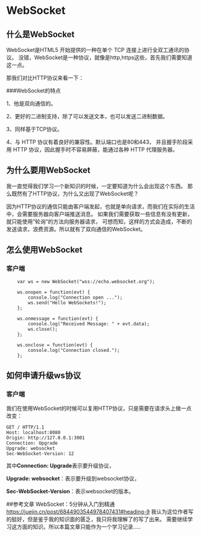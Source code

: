 # WebSocket
## 什么是WebSocket
WebSocket是HTML5 开始提供的一种在单个 TCP 连接上进行全双工通讯的协议。
没错，WebSocket是一种协议，就像是http,https这些，首先我们需要知道这一点。

那我们对比HTTP协议来看一下：

###WebSocket的特点

1、他是双向通信的。

2、更好的二进制支持，除了可以发送文本，也可以发送二进制数据。

3、同样基于TCP协议。

4、与 HTTP 协议有着良好的兼容性。默认端口也是80和443，
并且握手阶段采用 HTTP 协议，因此握手时不容易屏蔽，能通过各种 HTTP 代理服务器。


## 为什么要用WebSocket
我一直觉得我们学习一个新知识的时候，一定要知道为什么会出现这个东西。
那么既然有了HTTP协议，为什么又出现了WebSocket呢？

因为HTTP协议的通信只能由客户端发起，也就是单向请求，而我们在实际的生活中，会需要服务器向客户端推送消息。
如果我们需要获取一些信息有没有更新，就只能使用“轮询”的方法向服务器请求，
可想而知，这样的方式会造成，不断的发送请求，浪费资源。所以就有了双向通信的WebSocket。

## 怎么使用WebSocket
### 客户端
```
    var ws = new WebSocket("wss://echo.websocket.org");

    ws.onopen = function(evt) {
        console.log("Connection open ...");
        ws.send("Hello WebSockets!");
    };

    ws.onmessage = function(evt) {
        console.log("Received Message: " + evt.data);
        ws.close();
    };

    ws.onclose = function(evt) {
        console.log("Connection closed.");
    };
```
 
## 如何申请升级ws协议
### 客户端
我们在使用WebSocket的时候可以复用HTTP协议，只是需要在请求头上做一点改变：
```
GET / HTTP/1.1
Host: localhost:8080     
Origin: http://127.0.0.1:3001
Connection: Upgrade
Upgrade: websocket
Sec-WebSocket-Version: 12
```
其中**Connection: Upgrade**表示要升级协议，

**Upgrade: websocket**：表示要升级到websocket协议，

**Sec-WebSocket-Version**：表示websocket的版本。


##参考文章
WebSocket：5分钟从入门到精通
https://juejin.cn/post/6844903544978407431#heading-9
我认为这位作者写的挺好，但是鉴于我的知识面的匮乏，我只将我理解了的写了出来。
需要继续学习这方面的知识。所以本篇文章只能作为一个学习记录.....
